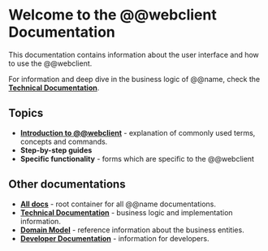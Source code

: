 # Welcome to the @@webclient Documentation

This documentation contains information about the user interface and how to use the @@webclient.

For information and deep dive in the business logic of @@name, check the **[Technical Documentation](https://docs.erp.net/tech)**.

## Topics
 
- **[Introduction to @@webclient](./introduction/index.md)** - explanation of commonly used terms, concepts and commands.
- **Step-by-step guides**
- **Specific functionality** - forms which are specific to the @@webclient

## Other documentations

- **[All docs](https://docs.erp.net)** - root container for all @@name documentations.
- **[Technical Documentation](https://docs.erp.net/tech)** - business logic and implementation information.
- **[Domain Model](https://erpnetdocs.github.io/model)** - reference information about the business entities.
- **[Developer Documentation](https://erpnetdocs.github.io/dev)** - information for developers.
